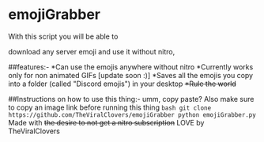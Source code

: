 # emojiGrabber
With this script you will be able to

download any server emoji and use it without nitro,

##features:-
  *Can use the emojis anywhere without nitro
  *Currently works only for non animated GIFs [update soon :)]
  *Saves all the emojis you copy into a folder (called "Discord emojis") in your desktop
  ~~*Rule the world~~
  
  ##Instructions on how to use this thing:-
    umm, copy paste? Also make sure to copy an image link before running this thing
    ```bash
    git clone https://github.com/TheViralClovers/emojiGrabber
    python emojiGrabber.py
    ```
  Made with ~~the desire to not get a nitro subscription~~ LOVE by TheViralClovers
